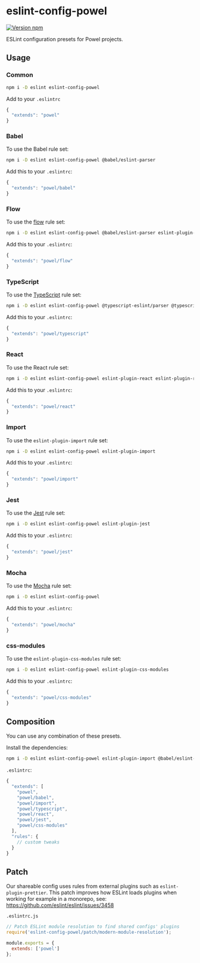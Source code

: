# eslint-config-powel

[![Version npm](http://img.shields.io/npm/v/eslint-config-powel.svg?style=flat-square)](http://browsenpm.org/package/eslint-config-powel)

ESLint configuration presets for Powel projects.

## Usage

### Common

```sh
npm i -D eslint eslint-config-powel
```

Add to your `.eslintrc`

```js
{
  "extends": "powel"
}
```

### Babel

To use the Babel rule set:

```sh
npm i -D eslint eslint-config-powel @babel/eslint-parser
```

Add this to your `.eslintrc`:

```js
{
  "extends": "powel/babel"
}
```

### Flow

To use the [flow](https://flowtype.org) rule set:

```sh
npm i -D eslint eslint-config-powel @babel/eslint-parser eslint-plugin-flowtype eslint-plugin-flowtype-errors
```

Add this to your `.eslintrc`:

```js
{
  "extends": "powel/flow"
}
```

### TypeScript

To use the [TypeScript](https://www.typescriptlang.org/) rule set:

```sh
npm i -D eslint eslint-config-powel @typescript-eslint/parser @typescript-eslint/eslint-plugin eslint-import-resolver-typescript
```

Add this to your `.eslintrc`:

```js
{
  "extends": "powel/typescript"
}
```

### React

To use the React rule set:

```sh
npm i -D eslint eslint-config-powel eslint-plugin-react eslint-plugin-react-hooks
```

Add this to your `.eslintrc`:

```js
{
  "extends": "powel/react"
}
```

### Import

To use the `eslint-plugin-import` rule set:

```sh
npm i -D eslint eslint-config-powel eslint-plugin-import
```

Add this to your `.eslintrc`:

```js
{
  "extends": "powel/import"
}
```

### Jest

To use the [Jest](http://facebook.github.io/jest/) rule set:

```sh
npm i -D eslint eslint-config-powel eslint-plugin-jest
```

Add this to your `.eslintrc`:

```js
{
  "extends": "powel/jest"
}
```

### Mocha

To use the [Mocha](https://mochajs.org/) rule set:

```sh
npm i -D eslint eslint-config-powel
```

Add this to your `.eslintrc`:

```js
{
  "extends": "powel/mocha"
}
```

### css-modules

To use the `eslint-plugin-css-modules` rule set:

```sh
npm i -D eslint eslint-config-powel eslint-plugin-css-modules
```

Add this to your `.eslintrc`:

```js
{
  "extends": "powel/css-modules"
}
```

## Composition

You can use any combination of these presets.

Install the dependencies:

```sh
npm i -D eslint eslint-config-powel eslint-plugin-import @babel/eslint-parser @typescript-eslint/parser @typescript-eslint/eslint-plugin eslint-import-resolver-typescript eslint-plugin-react eslint-plugin-jest eslint-plugin-css-modules
```

`.eslintrc`:

```js
{
  "extends": [
    "powel",
    "powel/babel",
    "powel/import",
    "powel/typescript",
    "powel/react",
    "powel/jest",
    "powel/css-modules"
  ],
  "rules": {
    // custom tweaks
  }
}
```

## Patch

Our shareable config uses rules from external plugins such as `eslint-plugin-prettier`.
This patch improves how ESLint loads plugins when working for example in a monorepo,
see: https://github.com/eslint/eslint/issues/3458

`.eslintrc.js`

```js
// Patch ESLint module resolution to find shared configs' plugins
require('eslint-config-powel/patch/modern-module-resolution');

module.exports = {
  extends: ['powel']
};
```
